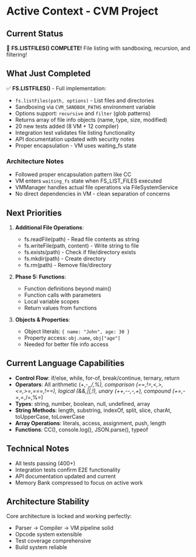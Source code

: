 # Active Context - CVM Project

## Current Status
🎉 **FS.LISTFILES() COMPLETE!** File listing with sandboxing, recursion, and filtering!

## What Just Completed
✅ **FS.LISTFILES()** - Full implementation:
- `fs.listFiles(path, options)` - List files and directories
- Sandboxing via `CVM_SANDBOX_PATHS` environment variable
- Options support: `recursive` and `filter` (glob patterns)
- Returns array of file info objects (name, type, size, modified)
- 20 new tests added (8 VM + 12 compiler)
- Integration test validates file listing functionality
- API documentation updated with security notes
- Proper encapsulation - VM uses waiting_fs state

### Architecture Notes
- Followed proper encapsulation pattern like CC
- VM enters `waiting_fs` state when FS_LIST_FILES executed
- VMManager handles actual file operations via FileSystemService
- No direct dependencies in VM - clean separation of concerns

## Next Priorities
1. **Additional File Operations**:
   - fs.readFile(path) - Read file contents as string
   - fs.writeFile(path, content) - Write string to file
   - fs.exists(path) - Check if file/directory exists
   - fs.mkdir(path) - Create directory
   - fs.rm(path) - Remove file/directory

2. **Phase 5: Functions**:
   - Function definitions beyond main()
   - Function calls with parameters
   - Local variable scopes
   - Return values from functions

3. **Objects & Properties**:
   - Object literals: `{ name: "John", age: 30 }`
   - Property access: `obj.name`, `obj["age"]`
   - Needed for better file info access

## Current Language Capabilities
- **Control Flow**: if/else, while, for-of, break/continue, ternary, return
- **Operators**: All arithmetic (+,-,*,/,%), comparison (==,!=,<,>,<=,>=,===,!==), logical (&&,||,!), unary (++,--,-,+), compound (+=,-=,*=,/=,%=)
- **Types**: string, number, boolean, null, undefined, array
- **String Methods**: length, substring, indexOf, split, slice, charAt, toUpperCase, toLowerCase
- **Array Operations**: literals, access, assignment, push, length
- **Functions**: CC(), console.log(), JSON.parse(), typeof

## Technical Notes
- All tests passing (400+)
- Integration tests confirm E2E functionality
- API documentation updated and current
- Memory Bank compressed to focus on active work

## Architecture Stability
Core architecture is locked and working perfectly:
- Parser → Compiler → VM pipeline solid
- Opcode system extensible
- Test coverage comprehensive
- Build system reliable